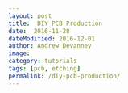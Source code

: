 ```yaml
---
layout: post
title:  DIY PCB Production
date:  2016-11-28
dateModified: 2016-12-01
author: Andrew Devanney
image:
category: tutorials
tags: [pcb, etching]
permalink: /diy-pcb-production/
---
```

